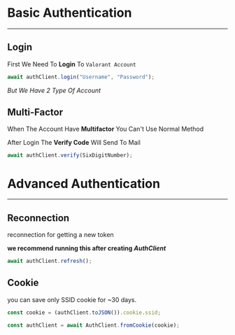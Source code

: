 # Basic Authentication

---

## Login

First We Need To **Login** To `Valorant Account`

```typescript
await authClient.login("Username", "Password");
```

_But We Have 2 Type Of Account_

## Multi-Factor

When The Account Have **Multifactor** You Can't Use Normal Method

After Login The **Verify Code** Will Send To Mail

```typescript
await authClient.verify(SixDigitNumber);
```

# Advanced Authentication

---

## Reconnection

reconnection for getting a new token

**we recommend running this after creating _AuthClient_**

```typescript
await authClient.refresh();
```

## Cookie

you can save only SSID cookie for ~30 days.

```typescript
const cookie = (authClient.toJSON()).cookie.ssid;

const authClient = await AuthClient.fromCookie(cookie);
```
